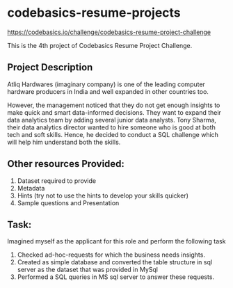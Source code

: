 # codebasics-resume-projects
https://codebasics.io/challenge/codebasics-resume-project-challenge

This is the 4th project of Codebasics Resume Project Challenge.

## Project Description
Atliq Hardwares (imaginary company) is one of the leading computer hardware producers in India and well expanded in other countries too.

However, the management noticed that they do not get enough insights to make quick and smart data-informed decisions. They want to expand their data analytics team by adding several junior data analysts. Tony Sharma, their data analytics director wanted to hire someone who is good at both tech and soft skills. Hence, he decided to conduct a SQL challenge which will help him understand both the skills.

## Other resources Provided:

1.    Dataset required to provide 
2.    Metadata
3.    Hints (try not to use the hints to develop your skills quicker)
4.    Sample questions and Presentation

## Task:  

Imagined myself as the applicant for this role and perform the following task

1.   Checked ad-hoc-requests for which the business needs insights.
2.   Created as simple database and converted the table structure in sql server as the dataset that was provided in MySql
3.   Performed a SQL queries in MS sql server to answer these requests. 


